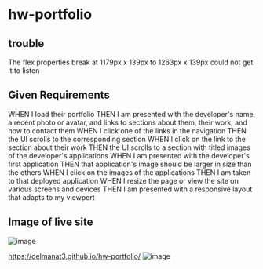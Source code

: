 # hw-portfolio

## trouble
The flex properties break at 1179px x 139px to 1263px x 139px could not get it to listen
## Given Requirements
WHEN I load their portfolio
THEN I am presented with the developer's name, a recent photo or avatar, and links to sections about them, their work, and how to contact them
WHEN I click one of the links in the navigation
THEN the UI scrolls to the corresponding section
WHEN I click on the link to the section about their work
THEN the UI scrolls to a section with titled images of the developer's applications
WHEN I am presented with the developer's first application
THEN that application's image should be larger in size than the others
WHEN I click on the images of the applications
THEN I am taken to that deployed application
WHEN I resize the page or view the site on various screens and devices
THEN I am presented with a responsive layout that adapts to my viewport

## Image of live site
![image](pictureofportfolio.png)

    
https://delmanat3.github.io/hw-portfolio/
![image](https://user-images.githubusercontent.com/88867653/134265204-a1b29098-be0c-400a-85f2-92bd139aacfe.png)
